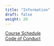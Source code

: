 ```yaml
---
title: "Information"
draft: false
weight: 20
---  
```


[Course Schedule](./1_course_schedule)  
[Code of Conduct](./2_bigelow_code_of_conduct)
